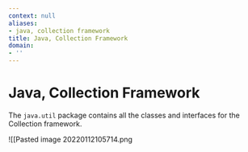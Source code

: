 ```yaml
---
context: null
aliases:
- java, collection framework
title: Java, Collection Framework
domain:
- ''
---
```


# Java, Collection Framework

The `java.util` package contains all the classes and interfaces for the Collection framework.

![[Pasted image 20220112105714.png

